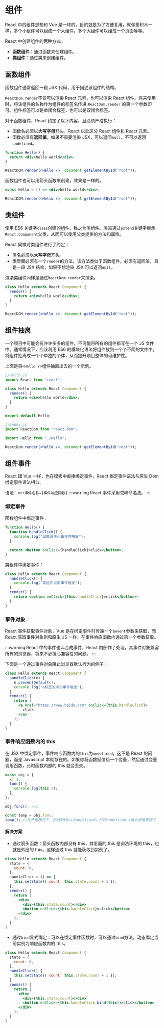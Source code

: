 # 组件

React 中的组件思想和 Vue 是一样的，目的就是为了方便复用，就像搭积木一样，多个小组件可以组成一个大组件，多个大组件可以组成一个页面等等。

React 中创建组件的两种方式：

- **函数组件**：通过函数来创建组件。
- **类组件**：通过类来创建组件。

## 函数组件

函数组件通常返回一段 JSX 代码，用于描述该组件的结构。

`ReactDom.render`不仅可以渲染 React 元素，也可以渲染 React 组件。将来使用时，将该组件的名称作为组件的标签名传进 `ReactDom.render` 的第一个参数即可。组件标签可以是单闭合标签，也可以是双闭合标签。

对于函数组件，React 约定了以下内容，且必须严格执行：

- 函数名必须以**大写字母**开头，React 以此区分 React 组件和 React 元素。
- 函数必须有**返回值**，如果不需要渲染 JSX，可以返回`null`，不可以返回`undefined`。

```jsx
function Hello() {
  return <div>hello world</div>;
}

ReactDOM.render(<Hello />, document.getElementById("root"));
```

函数组件也可以用箭头函数来创建，效果是一样的。

```jsx
const Hello = () => <div>hello world</div>;

ReactDOM.render(<Hello />, document.getElementById("root"));
```

## 类组件

使用 ES6 关键字`class`创建的组件，称之为类组件。类需通过`extend`关键字继承`React.Component`父类，从而可以使用父类提供的方法和属性。

React 同样对类组件进行了约定：

- 类名必须以**大写字母**开头。
- 类里面必须有一个`render`的方法，该方法类似于函数组件，必须有返回值，且是一段 JSX 结构，如果不想渲染 JSX 可以返回`null`。

渲染类组件同样是通过`ReactDom.render`来渲染。

```jsx
class Hello extends React.Component {
  render() {
    return <div>hello world</div>;
  }
}

ReactDOM.render(<Hello />, document.getElementById("root"));
```

## 组件抽离

一个项目中可能会有许许多多的组件，不可能将所有的组件都写在一个 JS 文件中。通常情况下，应该利用 ES6 的模块化语法将组件放到一个个不同的文件中，将组件抽离成一个个单独的个体，从而提升项目整体的可维护性。

上面是将`<Hello />`组件抽离出去的一个示例。

```jsx
//Hello.js
import React from "react";

class Hello extends React.Component {
  render() {
    return <div>hello world</div>;
  }
}

export default Hello;
```

```jsx
//index.js
import ReactDom from "react-dom";

import Hello from "./Hello";

ReactDom.render(<Hello />, document.getElementById("root"));
```

## 组件事件

React 跟 Vue 一样，也在模板中直接绑定事件，React 绑定事件语法与原生 Dom 绑定事件语法相似。

语法：`on+事件名称={事件响应函数}`
:::warning
React 事件采用驼峰命名法。
:::

### 绑定事件

函数组件中绑定事件：

```jsx
function Hello() {
  function handleClick() {
    console.log("函数组件点击事件触发");
  }

  return <button onClick={handleClick}>click</button>;
}
```

类组件中绑定事件：

```jsx
class Hello extends React.Component {
  handleClick() {
    console.log("类组件点击事件触发");
  }
  render() {
    return <button onClick={this.handleClick}>click</button>;
  }
}
```

### 事件对象

React 事件获取事件对象，Vue 是在绑定事件时传递一个`$event`参数来获取，而 React 获取事件对象则和原生 JS 一样，在事件响应函数内通过第一个参数获取。

:::warning
React 中的事件也叫合成事件，React 内部作了处理，其事件对象兼容所有的浏览器，将来不必担心兼容性的问题。
:::

下面是一个通过事件对象阻止浏览器默认行为的例子：

```jsx
class Hello extends React.Component {
  handleClick(e) {
    e.preventDefault();
    console.log("a标签的点击事件触发");
  }
  render() {
    return (
      <a href="https://www.baidu.com" onClick={this.handleClick}>
        click
      </a>
    );
  }
}
```

### 事件响应函数内的 this

在 JSX 中绑定事件，事件响应函数内的`this`为`undefined`，这不是 React 的问题，而是 Javascript 本就存在的。如果你将函数赋值给一个变量，然后通过变量调用函数，此时函数内部的 this 就会丢失。

```js
const obj = {
  x: 1,
  func() {
    console.log(this.x);
  },
};

obj.func(); //1

const temp = obj.func;
temp(); //在严格模式下，此时的this为undefined，打印undefined.x就会直接报错了
```

#### 解决方案

- 通过箭头函数：箭头函数内部没有 this，其里面的 this 是词法环境的 this，也就是外层的 this。这样通过 this 就能获取到实例了。

```jsx
class Hello extends React.Component {
  state = {
    count: 0,
  };
  handleClick = () => {
    this.setState({ count: this.state.count + 1 });
  };
  render() {
    return (
      <div>
        <div>{this.state.count}</div>
        <button onClick={this.handleClick}>click</button>
      </div>
    );
  }
}
```

- 通过`bind`显式绑定：可以在绑定事件函数时，可以通过`bind`方法，动态绑定当前实例为响应函数内的 this。

```jsx
class Hello extends React.Component {
  state = {
    count: 0,
  };
  handleClick() {
    this.setState({ count: this.state.count + 1 });
  }
  render() {
    return (
      <div>
        <div>{this.state.count}</div>
        <button onClick={this.handleClick.bind(this)}>click</button>
      </div>
    );
  }
}
```

<Vssue />